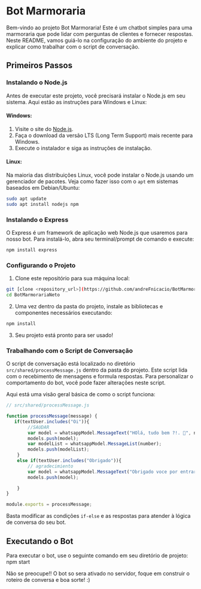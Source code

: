 # Bot Marmoraria

Bem-vindo ao projeto Bot Marmoraria! Este é um chatbot simples para uma marmoraria que pode lidar com perguntas de clientes e fornecer respostas. Neste README, vamos guiá-lo na configuração do ambiente do projeto e explicar como trabalhar com o script de conversação.

## Primeiros Passos

### Instalando o Node.js

Antes de executar este projeto, você precisará instalar o Node.js em seu sistema. Aqui estão as instruções para Windows e Linux:

#### Windows:

1. Visite o site do [Node.js](https://nodejs.org/).
2. Faça o download da versão LTS (Long Term Support) mais recente para Windows.
3. Execute o instalador e siga as instruções de instalação.

#### Linux:

Na maioria das distribuições Linux, você pode instalar o Node.js usando um gerenciador de pacotes. Veja como fazer isso com o `apt` em sistemas baseados em Debian/Ubuntu:

```bash
sudo apt update
sudo apt install nodejs npm
```

### Instalando o Express

O Express é um framework de aplicação web Node.js que usaremos para nosso bot. Para instalá-lo, abra seu terminal/prompt de comando e execute:

```bash
npm install express
```

### Configurando o Projeto

1. Clone este repositório para sua máquina local:

```bash
git [clone <repository_url>](https://github.com/andreFnicacio/BotMarmorariaNeto.git)
cd BotMarmorariaNeto
```

2. Uma vez dentro da pasta do projeto, instale as bibliotecas e componentes necessários executando:

```bash
npm install
```

3. Seu projeto está pronto para ser usado!

### Trabalhando com o Script de Conversação

O script de conversação está localizado no diretório `src/shared/processMessage.js` dentro da pasta do projeto. Este script lida com o recebimento de mensagens e formula respostas. Para personalizar o comportamento do bot, você pode fazer alterações neste script.

Aqui está uma visão geral básica de como o script funciona:

```javascript
// src/shared/processMessage.js

function processMessage(message) {
   if(textUser.includes("Oi")){
        //SAUDAR
        var model = whatsappModel.MessageText("HOlá, tudo bem ?!. 👋", number);
        models.push(model);
        var modelList = whatsappModel.MessageList(number);
        models.push(modelList);
    }
    else if(textUser.includes("Obrigado")){
        // agradecimiento
        var model = whatsappModel.MessageText("Obrigado voce por entrar em contato! 😉😎", number);
        models.push(model);       

    }
}

module.exports = processMessage;
```

Basta modificar as condições `if-else` e as respostas para atender à lógica de conversa do seu bot.

## Executando o Bot

Para executar o bot, use o seguinte comando em seu diretório de projeto:
npm start

Não se preocupe!! O bot so sera ativado no servidor, foque em construir o roteiro de conversa e boa sorte! :)
